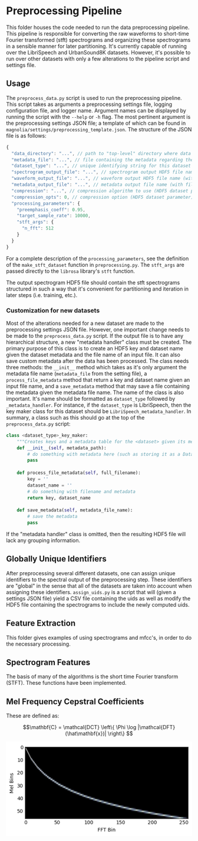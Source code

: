 # Preprocessing Pipeline

This folder houses the code needed to run the data preprocessing pipeline.
This pipeline is responsible for converting the raw waveforms to short-time
Fourier transformed (stft) spectrograms and organizing these spectrograms in a
sensible manner for later partitioning.
It's currently capable of running over the LibriSpeech and UrbanSound8K
datasets.
However, it's possible to run over other datasets with only a few alterations to
the pipeline script and settings file.

## Usage

The `preprocess_data.py` script is used to run the preprocessing pipeline.
This script takes as arguments a preprocessing settings file, logging
configuration file, and logger name.
Argument names can be displayed by running the script with the `--help` or `-h`
flag.
The most pertinent argument is the preprocessing settings JSON file; a template
of which can be found in `magnolia/settings/preprocessing_template.json`.
The structure of the JSON file is as follows:

```javascript
{
  "data_directory": "...", // path to "top-level" directory where data resides
  "metadata_file": "...", // file containing the metadata regarding the dataset (discussed later)
  "dataset_type": "...", // unique identifying string for this dataset (discussed later)
  "spectrogram_output_file": "...", // spectrogram output HDF5 file name (with file extension)
  "waveform_output_file": "...", // waveform output HDF5 file name (with file extension)
  "metadata_output_file": "...", // metadata output file name (with file extension)
  "compression": "...", // compression algorithm to use (HDF5 dataset parameter)
  "compression_opts": 0, // compression option (HDF5 dataset parameter)
  "processing_parameters": {
    "preemphasis_coeff": 0.95,
    "target_sample_rate": 10000,
    "stft_args": {
      "n_fft": 512
    }
  }
}
```

For a complete description of the `processing_parameters`, see the definition of
the `make_stft_dataset` function in `preprocessing.py`.
The `stft_args` are passed directly to the `librosa` library's `stft` function.

The output spectrogram HDF5 file should contain the stft spectrograms structured
in such a way that it's convenient for partitioning and iteration in later steps
(i.e. training, etc.).

### Customization for new datasets

Most of the alterations needed for a new dataset are made to the preprocessing
settings JSON file.
However, one important change needs to be made to the `preprocess_data.py`
script.
If the output file is to have any hierarchical structure, a new "metadata
handler" class must be created.
The primary purpose of this class is to create an HDF5 key and dataset name
given the dataset metadata and the file name of an input file.
It can also save custom metadata after the data has been processed.
The class needs three methods: the `__init__` method which takes as it's only
argument the metadata file name (`metadata_file` from the setting file), a
`process_file_metadata` method that return a key and dataset name given an input
file name, and a `save_metadata` method that may save a file containing the
metadata given the metadata file name.
The name of the class is also important.
It's name should be formatted as `dataset_type` followed by `_metadata_handler`.
For instance, if the `dataset_type` is LibriSpeech, then the key maker class
for this dataset should be `LibriSpeech_metadata_handler`.
In summary, a class such as this should go at the top of the
`preprocess_data.py` script:

```python
class <dataset_type>_key_maker:
    """Creates keys and a metadata table for the <dataset> given its metadata and a filename"""
    def __init__(self, metadata_path):
        # do something with metadata here (such as storing it as a DataFrame)
        pass

    def process_file_metadata(self, full_filename):
        key = ''
        dataset_name = ''
        # do something with filename and metadata
        return key, dataset_name

    def save_metadata(self, metadata_file_name):
        # save the metadata
        pass
```

If the "metadata handler" class is omitted, then the resulting HDF5 file will
lack any grouping information.

## Globally Unique Identifiers

After preprocessing several different datasets, one can assign unique
identifiers to the spectral output of the preprocessing step.
These identifiers are "global" in the sense that all of the datasets are taken
into account when assigning these identifiers.
`assign_uids.py` is a script that will (given a settings JSON file) yield a
CSV file containing the uids as well as modify the HDF5 file containing the
spectrograms to include the newly computed uids.

## Feature Extraction

This folder gives examples of using spectrograms and mfcc's, in order to do the necessary processing.

## Spectrogram Features
The basis of many of the algorithms is the short time Fourier transform (STFT). These functions have been implemented.

## Mel Frequency Cepstral Coefficients
These are defined as:

$$\mathbf{C} = \mathcal{DCT} \left\{ \Phi \log |\mathcal{DFT}(\hat\mathbf{x})|   \right\} $$

![Mel Frequencies](images/melfreq.png)
